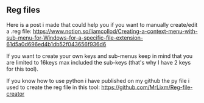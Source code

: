 
## Reg files

Here is a post i made that could help you if you want to manually create/edit a .reg file:
<https://www.notion.so/liamcollod/Creating-a-context-menu-with-sub-menu-for-Windows-for-a-specific-file-extension-61d5a0d696ed4b1db52f043656f936d6>

If you want to create your own keys and sub-menus keep in mind that you are limited to 16keys max included the sub-keys
(that's why I have 2 keys for this tool).

If you know how to use python i have published on my github the py file i used to create the reg file in this tool:
<https://github.com/MrLixm/Reg-file-creator>

